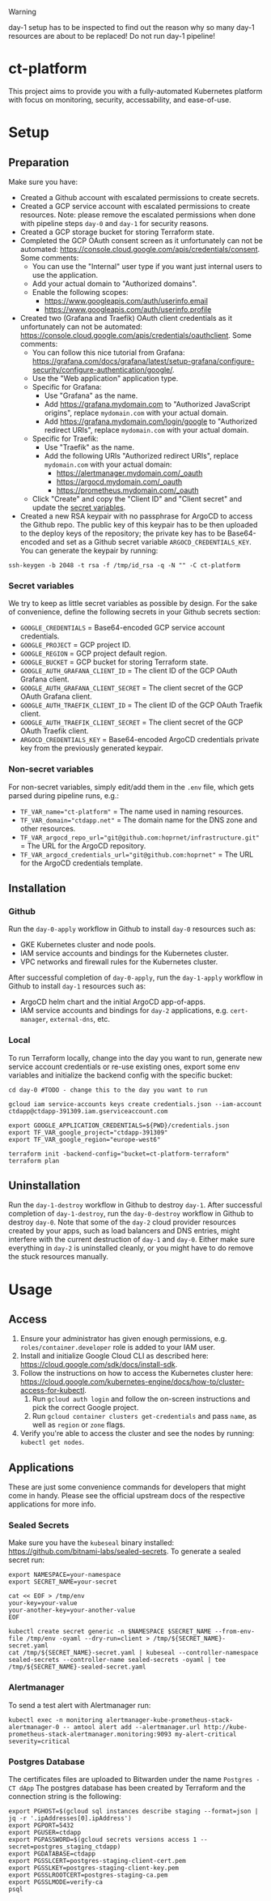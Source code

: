 > [!WARNING]  
> day-1 setup has to be inspected to find out the reason why so many day-1 resources are about to be replaced! Do not run day-1 pipeline!

# ct-platform

This project aims to provide you with a fully-automated Kubernetes platform with focus on monitoring, security, accessability, and ease-of-use.

# Setup

## Preparation

Make sure you have:
- Created a Github account with escalated permissions to create secrets.
- Created a GCP service account with escalated permissions to create resources. Note: please remove the escalated permissions when done with pipeline steps `day-0` and `day-1` for security reasons.
- Created a GCP storage bucket for storing Terraform state.
- Completed the GCP OAuth consent screen as it unfortunately can not be automated: https://console.cloud.google.com/apis/credentials/consent. Some comments:
  - You can use the "Internal" user type if you want just internal users to use the application.
  - Add your actual domain to "Authorized domains".
  - Enable the following scopes:
    - https://www.googleapis.com/auth/userinfo.email
    - https://www.googleapis.com/auth/userinfo.profile
- Created two (Grafana and Traefik) OAuth client credentials as it unfortunately can not be automated: https://console.cloud.google.com/apis/credentials/oauthclient. Some comments:
  - You can follow this nice tutorial from Grafana: https://grafana.com/docs/grafana/latest/setup-grafana/configure-security/configure-authentication/google/.
  - Use the "Web application" application type.
  - Specific for Grafana:
    - Use "Grafana" as the name.
    - Add https://grafana.mydomain.com to "Authorized JavaScript origins", replace `mydomain.com` with your actual domain.
    - Add https://grafana.mydomain.com/login/google to "Authorized redirect URIs", replace `mydomain.com` with your actual domain.
  - Specific for Traefik:
    - Use "Traefik" as the name.
    - Add the following URIs "Authorized redirect URIs", replace `mydomain.com` with your actual domain:
      - https://alertmanager.mydomain.com/_oauth
      - https://argocd.mydomain.com/_oauth
      - https://prometheus.mydomain.com/_oauth
  - Click "Create" and copy the "Client ID" and "Client secret" and update the [secret variables](#secret-variables).
- Created a new RSA keypair with no passphrase for ArgoCD to access the Github repo. The public key of this keypair has to be then uploaded to the deploy keys of the repository; the private key has to be Base64-encoded and set as a Github secret variable `ARGOCD_CREDENTIALS_KEY`. You can generate the keypair by running:

```shell
ssh-keygen -b 2048 -t rsa -f /tmp/id_rsa -q -N "" -C ct-platform
```

### Secret variables

We try to keep as little secret variables as possible by design. For the sake of convenience, define the following secrets in your Github secrets section:

- `GOOGLE_CREDENTIALS` = Base64-encoded GCP service account credentials.
- `GOOGLE_PROJECT` = GCP project ID.
- `GOOGLE_REGION` = GCP project default region.
- `GOOGLE_BUCKET` = GCP bucket for storing Terraform state.
- `GOOGLE_AUTH_GRAFANA_CLIENT_ID` = The client ID of the GCP OAuth Grafana client.
- `GOOGLE_AUTH_GRAFANA_CLIENT_SECRET` = The client secret of the GCP OAuth Grafana client.
- `GOOGLE_AUTH_TRAEFIK_CLIENT_ID` = The client ID of the GCP OAuth Traefik client.
- `GOOGLE_AUTH_TRAEFIK_CLIENT_SECRET` = The client secret of the GCP OAuth Traefik client.
- `ARGOCD_CREDENTIALS_KEY` = Base64-encoded ArgoCD credentials private key from the previously generated keypair.

### Non-secret variables

For non-secret variables, simply edit/add them in the `.env` file, which gets parsed during pipeline runs, e.g.:

- `TF_VAR_name="ct-platform"` = The name used in naming resources.
- `TF_VAR_domain="ctdapp.net"` = The domain name for the DNS zone and other resources.
- `TF_VAR_argocd_repo_url="git@github.com:hoprnet/infrastructure.git"` = The URL for the ArgoCD repository.
- `TF_VAR_argocd_credentials_url="git@github.com:hoprnet"` = The URL for the ArgoCD credentials template.

## Installation

### Github

Run the `day-0-apply` workflow in Github to install `day-0` resources such as:
- GKE Kubernetes cluster and node pools.
- IAM service accounts and bindings for the Kubernetes cluster.
- VPC networks and firewall rules for the Kubernetes cluster.

After successful completion of `day-0-apply`, run the `day-1-apply` workflow in Github to install `day-1` resources such as:
- ArgoCD helm chart and the initial ArgoCD app-of-apps.
- IAM service accounts and bindings for `day-2` applications, e.g. `cert-manager`, `external-dns`, etc.

### Local

To run Terraform locally, change into the day you want to run, generate new service account credentials or re-use existing ones, export some env variables and initialize the backend config with the specific bucket:

```shell
cd day-0 #TODO - change this to the day you want to run

gcloud iam service-accounts keys create credentials.json --iam-account ctdapp@ctdapp-391309.iam.gserviceaccount.com 

export GOOGLE_APPLICATION_CREDENTIALS=${PWD}/credentials.json
export TF_VAR_google_project="ctdapp-391309"
export TF_VAR_google_region="europe-west6"

terraform init -backend-config="bucket=ct-platform-terraform"
terraform plan
```

## Uninstallation

Run the `day-1-destroy` workflow in Github to destroy `day-1`. After successful completion of `day-1-destroy`, run the `day-0-destroy` workflow in Github to destroy `day-0`. Note that some of the `day-2` cloud provider resources created by your apps, such as load balancers and DNS entries, might interfere with the current destruction of `day-1` and `day-0`. Either make sure everything in `day-2` is uninstalled cleanly, or you might have to do remove the stuck resources manually.

# Usage

## Access

1. Ensure your administrator has given enough permissions, e.g. `roles/container.developer` role is added to your IAM user.
2. Install and initialize Google Cloud CLI as described here: https://cloud.google.com/sdk/docs/install-sdk.
3. Follow the instructions on how to access the Kubernetes cluster here: https://cloud.google.com/kubernetes-engine/docs/how-to/cluster-access-for-kubectl.
   1. Run `gcloud auth login` and follow the on-screen instructions and pick the correct Google project.
   2. Run `gcloud container clusters get-credentials` and pass `name`, as well as `region` or `zone` flags.
4. Verify you're able to access the cluster and see the nodes by running: `kubectl get nodes`.

## Applications

These are just some convenience commands for developers that might come in handy. Please see the official upstream docs of the respective applications for more info.

### Sealed Secrets

Make sure you have the `kubeseal` binary installed: https://github.com/bitnami-labs/sealed-secrets. To generate a sealed secret run:

```shell
export NAMESPACE=your-namespace
export SECRET_NAME=your-secret

cat << EOF > /tmp/env
your-key=your-value
your-another-key=your-another-value
EOF

kubectl create secret generic -n $NAMESPACE $SECRET_NAME --from-env-file /tmp/env -oyaml --dry-run=client > /tmp/${SECRET_NAME}-secret.yaml
cat /tmp/${SECRET_NAME}-secret.yaml | kubeseal --controller-namespace sealed-secrets --controller-name sealed-secrets -oyaml | tee /tmp/${SECRET_NAME}-sealed-secret.yaml
```

### Alertmanager

To send a test alert with Alertmanager run:

```shell
kubectl exec -n monitoring alertmanager-kube-prometheus-stack-alertmanager-0 -- amtool alert add --alertmanager.url http://kube-prometheus-stack-alertmanager.monitoring:9093 my-alert-critical severity=critical
```

### Postgres Database

The certificates files are uploaded to Bitwarden under the name `Postgres - CT dApp`
The postgres database has been created by Terraform and the connection string is the following:
````
export PGHOST=$(gcloud sql instances describe staging --format=json | jq -r '.ipAddresses[0].ipAddress')
export PGPORT=5432
export PGUSER=ctdapp
export PGPASSWORD=$(gcloud secrets versions access 1 --secret=postgres_staging_ctdapp)
export PGDATABASE=ctdapp
export PGSSLCERT=postgres-staging-client-cert.pem
export PGSSLKEY=postgres-staging-client-key.pem
export PGSSLROOTCERT=postgres-staging-ca.pem
export PGSSLMODE=verify-ca
psql

````
